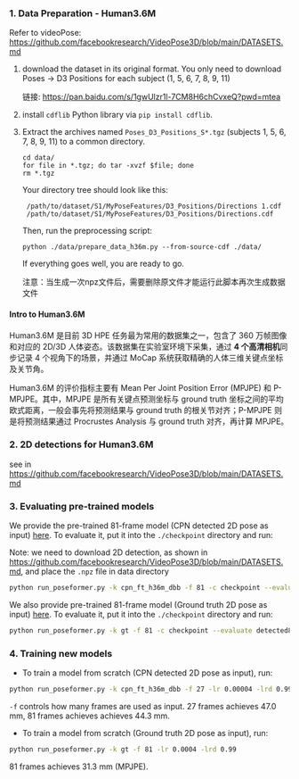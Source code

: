 ### 1. Data Preparation - Human3.6M
Refer to videoPose: https://github.com/facebookresearch/VideoPose3D/blob/main/DATASETS.md

1. download the dataset in its original format.
    You only need to download Poses -> D3 Positions for each subject (1, 5, 6, 7, 8, 9, 11)

   链接: https://pan.baidu.com/s/1gwUlzr1l-7CM8H6chCvxeQ?pwd=mtea

2. install `cdflib` Python library via `pip install cdflib`.

3. Extract the archives named `Poses_D3_Positions_S*.tgz` (subjects 1, 5, 6, 7, 8, 9, 11) to a common directory. 
    ```commandline
   cd data/
   for file in *.tgz; do tar -xvzf $file; done
   rm *.tgz
   ```
   Your directory tree should look like this:
   ```commandline
    /path/to/dataset/S1/MyPoseFeatures/D3_Positions/Directions 1.cdf
    /path/to/dataset/S1/MyPoseFeatures/D3_Positions/Directions.cdf
    ```
    Then, run the preprocessing script:
    ```commandline
    python ./data/prepare_data_h36m.py --from-source-cdf ./data/
    ```

    If everything goes well, you are ready to go.
      
   注意：当生成一次npz文件后，需要删除原文件才能运行此脚本再次生成数据文件
   

#### Intro to Human3.6M
Human3.6M 是目前 3D HPE 任务最为常用的数据集之一，包含了 360 万帧图像和对应的 2D/3D 人体姿态。该数据集在实验室环境下采集，通过 **4 个高清相机**同步记录 4 个视角下的场景，并通过 MoCap 系统获取精确的人体三维关键点坐标及关节角。

Human3.6M 的评价指标主要有 Mean Per Joint Position Error (MPJPE) 和 P-MPJPE。其中，MPJPE 是所有关键点预测坐标与 ground truth 坐标之间的平均欧式距离，一般会事先将预测结果与 ground truth 的根关节对齐；P-MPJPE 则是将预测结果通过 Procrustes Analysis 与 ground truth 对齐，再计算 MPJPE。

### 2. 2D detections for Human3.6M

see in https://github.com/facebookresearch/VideoPose3D/blob/main/DATASETS.md


### 3. Evaluating pre-trained models

We provide the pre-trained 81-frame model (CPN detected 2D pose as input) [here](https://drive.google.com/file/d/1oX5H5QpVoFzyD-Qz9aaP3RDWDb1v1sIy/view?usp=sharing). To evaluate it, put it into the `./checkpoint` directory and run:

Note: we need to download 2D detection, as shown in https://github.com/facebookresearch/VideoPose3D/blob/main/DATASETS.md, and place the `.npz` file in data directory

```bash
python run_poseformer.py -k cpn_ft_h36m_dbb -f 81 -c checkpoint --evaluate detected81f.bin
```

We also provide pre-trained 81-frame model (Ground truth 2D pose as input) [here](https://drive.google.com/file/d/18wW4TdNYxF-zdt9oInmwQK9hEdRJnXzu/view?usp=sharing). To evaluate it, put it into the `./checkpoint` directory and run:

```bash
python run_poseformer.py -k gt -f 81 -c checkpoint --evaluate detected81f.bin
```

### 4. Training new models

* To train a model from scratch (CPN detected 2D pose as input), run:

```bash
python run_poseformer.py -k cpn_ft_h36m_dbb -f 27 -lr 0.00004 -lrd 0.99
```

`-f` controls how many frames are used as input. 27 frames achieves 47.0 mm, 81 frames achieves achieves 44.3 mm. 

* To train a model from scratch (Ground truth 2D pose as input), run:

```bash
python run_poseformer.py -k gt -f 81 -lr 0.0004 -lrd 0.99
```

81 frames achieves 31.3 mm (MPJPE). 

